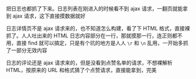 
把日志也都抓了下来。日志列表在刚进入的时候看不到 ajax 请求，一翻页就能拿到 ajax 请求，这下直接摸数据就好

日志详情页不是 ajax 请求来的，也不知道怎么构建，看了下 HTML 格式，直接裸抓了。人人吐出来的 HTML 日志内容部分在一行，那就摸那一行，连正则都不用，直接 find 就可以搞定，只是有个坑的地方是人人 `\r` 和 `\n` 乱用，一开始多抓了一部分无效内容

日志的评论还是 ajax 请求来的，但是没看到点赞名单的请求，不想裸解析 HTML，按原来的 URL 和格式猜了个点赞请求，直接能拿到，完美
